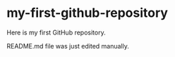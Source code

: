 # my-first-github-repository
Here is my first GitHub repository.

README.md file was just edited manually.
